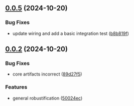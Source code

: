 ## [0.0.5](https://github.com/brekk/monoculture/compare/v0.0.2...v0.0.5) (2024-10-20)


### Bug Fixes

* update wiring and add a basic integration test ([b8b819f](https://github.com/brekk/monoculture/commit/b8b819f59a0145821e3f7195c02e48010cd9bb79))



## [0.0.2](https://github.com/brekk/monoculture/compare/v0.0.1...v0.0.2) (2024-10-20)


### Bug Fixes

* core artifacts incorrect ([89d27f5](https://github.com/brekk/monoculture/commit/89d27f506cdab0dea12e7758bfb0a8b580ffc5ff))


### Features

* general robustification ([50024ec](https://github.com/brekk/monoculture/commit/50024ec9fd6871b18601c8933df2f08be3094317))



